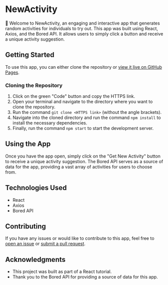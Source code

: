 
# NewActivity

👋 Welcome to NewActivity, an engaging and interactive app that generates random activities for individuals to try out. This app was built using React, Axios, and the Bored API. It allows users to simply click a button and receive a unique activity suggestion.

## Getting Started

To use this app, you can either clone the repository or [view it live on GitHub Pages](https://deiondz.github.io/ActivityApp/).

### Cloning the Repository

1.  Click on the green "Code" button and copy the HTTPS link.
2.  Open your terminal and navigate to the directory where you want to clone the repository.
3.  Run the command `git clone <HTTPS link>` (without the angle brackets).
4.  Navigate into the cloned directory and run the command `npm install` to install the necessary dependencies.
5.  Finally, run the command `npm start` to start the development server.

## Using the App

Once you have the app open, simply click on the "Get New Activity" button to receive a unique activity suggestion. The Bored API serves as a source of data for the app, providing a vast array of activities for users to choose from.

## Technologies Used

-   React
-   Axios
-   Bored API

## Contributing

If you have any issues or would like to contribute to this app, feel free to [open an issue](https://github.com/deiondz/ActivityApp/issues) or [submit a pull request](https://github.com/deiondz/ActivityApp/pulls).

## Acknowledgments

-   This project was built as part of a React tutorial.
-   Thank you to the Bored API for providing a source of data for this app.
